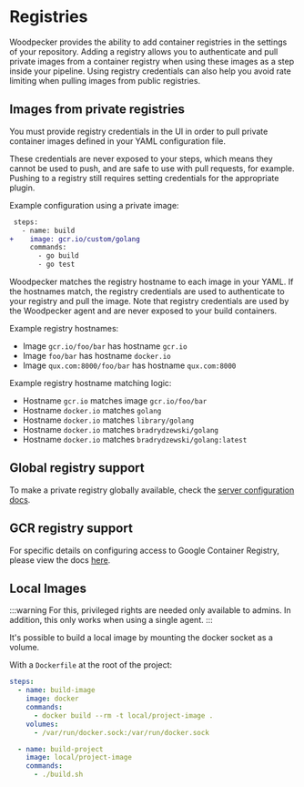 # Registries

Woodpecker provides the ability to add container registries in the settings of your repository. Adding a registry allows you to authenticate and pull private images from a container registry when using these images as a step inside your pipeline. Using registry credentials can also help you avoid rate limiting when pulling images from public registries.

## Images from private registries

You must provide registry credentials in the UI in order to pull private container images defined in your YAML configuration file.

These credentials are never exposed to your steps, which means they cannot be used to push, and are safe to use with pull requests, for example. Pushing to a registry still requires setting credentials for the appropriate plugin.

Example configuration using a private image:

```diff
 steps:
   - name: build
+    image: gcr.io/custom/golang
     commands:
       - go build
       - go test
```

Woodpecker matches the registry hostname to each image in your YAML. If the hostnames match, the registry credentials are used to authenticate to your registry and pull the image. Note that registry credentials are used by the Woodpecker agent and are never exposed to your build containers.

Example registry hostnames:

- Image `gcr.io/foo/bar` has hostname `gcr.io`
- Image `foo/bar` has hostname `docker.io`
- Image `qux.com:8000/foo/bar` has hostname `qux.com:8000`

Example registry hostname matching logic:

- Hostname `gcr.io` matches image `gcr.io/foo/bar`
- Hostname `docker.io` matches `golang`
- Hostname `docker.io` matches `library/golang`
- Hostname `docker.io` matches `bradrydzewski/golang`
- Hostname `docker.io` matches `bradrydzewski/golang:latest`

## Global registry support

To make a private registry globally available, check the [server configuration docs](../30-administration/10-server-config.md#global-registry-setting).

## GCR registry support

For specific details on configuring access to Google Container Registry, please view the docs [here](https://cloud.google.com/container-registry/docs/advanced-authentication#using_a_json_key_file).

## Local Images

:::warning
For this, privileged rights are needed only available to admins. In addition, this only works when using a single agent.
:::

It's possible to build a local image by mounting the docker socket as a volume.

With a `Dockerfile` at the root of the project:

```yaml
steps:
  - name: build-image
    image: docker
    commands:
      - docker build --rm -t local/project-image .
    volumes:
      - /var/run/docker.sock:/var/run/docker.sock

  - name: build-project
    image: local/project-image
    commands:
      - ./build.sh
```
